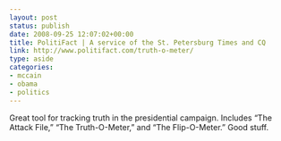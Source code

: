 ```yaml
---
layout: post
status: publish
date: 2008-09-25 12:07:02+00:00
title: PolitiFact | A service of the St. Petersburg Times and CQ
link: http://www.politifact.com/truth-o-meter/
type: aside
categories:
- mccain
- obama
- politics
---
```


Great tool for tracking truth in the presidential campaign. Includes “The Attack File,” “The Truth-O-Meter,” and “The Flip-O-Meter.” Good stuff.

